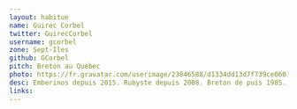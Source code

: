 ```yaml
---
layout: habitue
name: Guirec Corbel
twitter: GuirecCorbel
username: gcorbel
zone: Sept-Iles
github: GCorbel
pitch: Breton au Québec
photo: https://fr.gravatar.com/userimage/23846588/d1334dd13d7f739ce0601aabdbcc897e.png
desc: Emberinos depuis 2015. Rubyste depuis 2008. Breton de puis 1985.
links:
---
```


